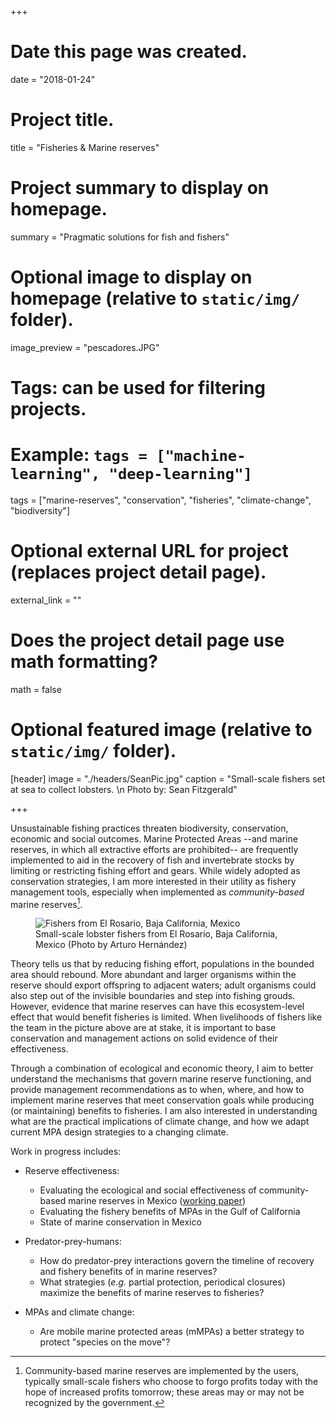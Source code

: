 +++
# Date this page was created.
date = "2018-01-24"

# Project title.
title = "Fisheries & Marine reserves"

# Project summary to display on homepage.
summary = "Pragmatic solutions for fish and fishers"

# Optional image to display on homepage (relative to `static/img/` folder).
image_preview = "pescadores.JPG"

# Tags: can be used for filtering projects.
# Example: `tags = ["machine-learning", "deep-learning"]`
tags = ["marine-reserves", "conservation", "fisheries", "climate-change", "biodiversity"]

# Optional external URL for project (replaces project detail page).
external_link = ""

# Does the project detail page use math formatting?
math = false

# Optional featured image (relative to `static/img/` folder).
[header]
image = "./headers/SeanPic.jpg"
caption = "Small-scale fishers set at sea to collect lobsters. \n Photo by: Sean Fitzgerald"

+++

Unsustainable fishing practices threaten biodiversity, conservation, economic and social outcomes. Marine Protected Areas --and marine reserves, in which all extractive efforts are prohibited-- are frequently implemented to aid in the recovery of fish and invertebrate stocks by limiting or restricting fishing effort and gears. While widely adopted as conservation strategies, I am more interested in their utility as fishery management tools, especially when implemented as *community-based* marine reserves[^cbmr].

<figure>
  <img src="../../img/lobster_fishers.jpg" alt="Fishers from El Rosario, Baja California, Mexico"/>
  <figcaption>Small-scale lobster fishers from El Rosario, Baja California, Mexico (Photo by Arturo Hernández)</figcaption>
</figure>

Theory tells us that by reducing fishing effort, populations in the bounded area should rebound. More abundant and larger organisms within the reserve should export offspring to adjacent waters; adult organisms could also step out of the invisible boundaries and step into fishing grouds. However, evidence that marine reserves can have this ecosystem-level effect that would benefit fisheries is limited. When livelihoods of fishers like the team in the picture above are at stake, it is important to base conservation and management actions on solid evidence of their effectiveness.

Through a combination of ecological and economic theory, I aim to better understand the mechanisms that govern marine reserve functioning, and provide management recommendations as to when, where, and how to implement marine reserves that meet conservation goals while producing (or maintaining) benefits to fisheries. I am also interested in understanding what are the practical implications of climate change, and how we adapt current MPA design strategies to a changing climate.

Work in progress includes:

- Reserve effectiveness:
    - Evaluating the ecological and social effectiveness of community-based marine reserves in Mexico ([working paper](https://rawgit.com/jcvdav/ReserveEffect/master/Frontiers_Manuscript/Villasenor-Derbez.pdf))
    - Evaluating the fishery benefits of MPAs in the Gulf of California
    - State of marine conservation in Mexico

- Predator-prey-humans:
    - How do predator-prey interactions govern the timeline of recovery and fishery benefits of in marine reserves?
    - What strategies (*e.g.* partial protection, periodical closures) maximize the benefits of marine reserves to fisheries?

- MPAs and climate change:
    - Are mobile marine protected areas (mMPAs) a better strategy to protect "species on the move"?

[^cbmr]: Community-based marine reserves are implemented by the users, typically small-scale fishers who choose to forgo profits today with the hope of increased profits tomorrow; these areas may or may not be recognized by the government.




